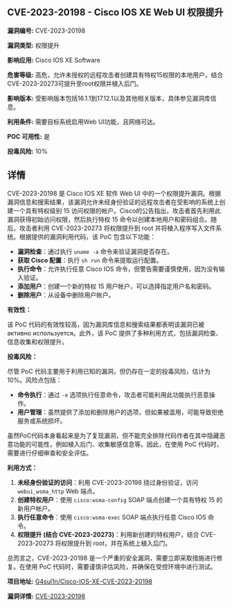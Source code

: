 ## CVE-2023-20198 - Cisco IOS XE Web UI 权限提升

**漏洞编号:** CVE-2023-20198

**漏洞类型:** 权限提升

**影响应用:** Cisco IOS XE Software

**危害等级:** 高危，允许未授权的远程攻击者创建具有特权15权限的本地用户，结合CVE-2023-20273可提升至root权限并植入后门。

**影响版本:** 受影响版本包括16.1.1到17.12.1以及其他相关版本，具体参见漏洞库信息。

**利用条件:** 需要目标系统启用Web UI功能，且网络可达。

**POC 可用性:** 是

**投毒风险:** 10%

## 详情

CVE-2023-20198 是 Cisco IOS XE 软件 Web UI 中的一个权限提升漏洞。根据漏洞信息和搜索结果，该漏洞允许未经身份验证的远程攻击者在受影响的系统上创建一个具有特权级别 15 访问权限的帐户。Cisco的公告指出，攻击者首先利用此漏洞获得初始访问权限，然后执行特权 15 命令以创建本地用户和密码组合。随后，攻击者利用 CVE-2023-20273 将权限提升到 root 并将植入程序写入文件系统。根据提供的漏洞利用代码，该 PoC 包含以下功能：

*   **漏洞检查**：通过执行 `uname -a` 命令来验证漏洞是否存在。
*   **获取 Cisco 配置**：执行 `sh run` 命令来提取运行配置。
*   **执行命令**：允许执行任意 Cisco IOS 命令，但警告需要谨慎使用，因为没有输入验证。
*   **添加用户**：创建一个新的特权 15 用户帐户，可以选择指定用户名和密码。
*   **删除用户**：从设备中删除用户帐户。

**有效性：**

该 PoC 代码的有效性较高，因为漏洞库信息和搜索结果都表明该漏洞已被 активно используется。此外，该 PoC 提供了多种利用方式，包括漏洞检查、信息收集和权限提升。

**投毒风险：**

尽管 PoC 代码主要用于利用已知的漏洞，但仍存在一定的投毒风险，估计为10%。风险点包括：

*   **命令执行**：通过 `-e` 选项执行任意命令，攻击者可能利用此功能执行恶意操作。
*   **用户管理**：虽然提供了添加和删除用户的选项，但如果被滥用，可能导致拒绝服务或系统损坏。

虽然PoC代码本身看起来是为了复现漏洞，但不能完全排除代码作者在其中隐藏恶意功能的可能性，例如植入后门、收集敏感信息等。因此，在使用 PoC 代码时，需要进行仔细审查和安全评估。

**利用方式：**

1.  **未经身份验证的访问**：利用 CVE-2023-20198 绕过身份验证，访问 `webui_wsma_http` Web 端点。
2.  **创建特权用户**：使用 `cisco:wsma-config` SOAP 端点创建一个具有特权 15 的新用户帐户。
3.  **执行任意命令**：使用 `cisco:wsma-exec` SOAP 端点执行任意 Cisco IOS 命令。
4.  **权限提升 (结合 CVE-2023-20273)**：利用新创建的特权用户，结合 CVE-2023-20273 将权限提升到 root，并在系统上植入后门。

总而言之，CVE-2023-20198 是一个严重的安全漏洞，需要立即采取措施进行修复。在使用 PoC 代码时，需要谨慎评估风险，并确保在受控环境中进行测试。

**项目地址:** [G4sul1n/Cisco-IOS-XE-CVE-2023-20198](https://github.com/G4sul1n/Cisco-IOS-XE-CVE-2023-20198)

**漏洞详情:** [CVE-2023-20198](https://nvd.nist.gov/vuln/detail/CVE-2023-20198)